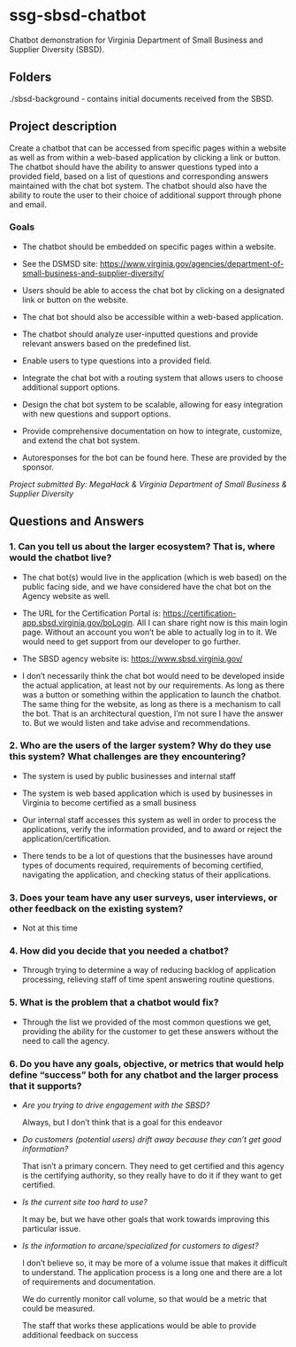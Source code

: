 # ssg-sbsd-chatbot

Chatbot demonstration for Virginia Department of Small Business and Supplier Diversity (SBSD).

## Folders

./sbsd-background - contains initial documents received from the SBSD.

## Project description

Create a chatbot that can be accessed from specific pages within a website as well as from within a web-based application by clicking a link or button. The chatbot should have the ability to answer questions typed into a provided field, based on a list of questions and corresponding answers maintained with the chat bot system. The chatbot should also have the ability to route the user to their choice of additional support through phone and email.

### Goals

* The chatbot should be embedded on specific pages within a website. 

* See the DSMSD site: <https://www.virginia.gov/agencies/department-of-small-business-and-supplier-diversity/>

* Users should be able to access the chat bot by clicking on a designated link or button on the website.

* The chat bot should also be accessible within a web-based application.

* The chatbot should analyze user-inputted questions and provide relevant answers based on the predefined list.

* Enable users to type questions into a provided field.

* Integrate the chat bot with a routing system that allows users to choose additional support options.

* Design the chat bot system to be scalable, allowing for easy integration with new questions and support options.

* Provide comprehensive documentation on how to integrate, customize, and extend the chat bot system.

* Autoresponses for the bot can be found here. These are provided by the sponsor.

*Project submitted By: MegaHack & Virginia Department of Small Business & Supplier Diversity*

## Questions and Answers

### 1.	Can you tell us about the larger ecosystem?  That is, where would the chatbot live?

* The chat bot(s) would live in the application (which is web based) on the public facing side, and we have considered have the chat bot on the Agency website as well.

* The URL for the Certification Portal is: https://certification-app.sbsd.virginia.gov/boLogin. All I can share right now is this main login page. Without an account you won’t be able to actually log in to it. We would need to get support from our developer to go further. 

* The SBSD agency website is: https://www.sbsd.virginia.gov/

* I don’t necessarily think the chat bot would need to be developed inside the actual application, at least not by our requirements. As long as there was a button or something within the application to launch the chatbot. The same thing for the website, as long as there is a mechanism to call the bot. That is an architectural question, I’m not sure I have the answer to. But we would listen and take advise and recommendations. 

### 2.	Who are the users of the larger system?  Why do they use this system?  What challenges are they encountering?  

* The system is used by public businesses and internal staff

* The system is  web based application which is used by businesses in Virginia to become certified as a small business

* Our internal staff accesses this system as well in order to process the applications, verify the information provided, and to award or reject the application/certification.

* There tends to be a lot of questions that the businesses have around types of documents required, requirements of becoming certified, navigating the application, and checking status of their applications.

### 3.	Does your team have any user surveys, user interviews, or other feedback on the existing system?

* Not at this time

### 4.	How did you decide that you needed a chatbot?

* Through trying to determine a way of reducing backlog of application processing, relieving staff of time spent answering routine questions.

### 5.	What is the problem that a chatbot would fix? 

* Through the list we provided of the most common questions we get, providing the ability for the customer to get these answers without the need to call the agency. 

### 6.	Do you have any goals, objective, or metrics that would help define “success” both for any chatbot and the larger process that it supports?

* *Are you trying to drive engagement with the SBSD?*

    Always, but I don’t think that is a goal for this endeavor 

* *Do customers (potential users) drift away because they can’t get good information?*

    That isn’t a primary concern. They need to get certified and this agency is the certifying authority, so they really have to do it if they want to get certified. 

* *Is the current site too hard to use?*

    It may be, but we have other goals that work towards improving this particular issue. 

* *Is the information to arcane/specialized for customers to digest?*

    I don’t believe so, it may be more of a volume issue that makes it difficult to understand. The application process is a long one and there are a lot of requirements and documentation.

    We do currently monitor call volume, so that would be a metric that could be measured. 

    The staff that works these applications would be able to provide additional feedback on success

